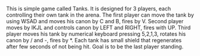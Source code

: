 This is simple game called Tanks. It is designed for 3 players, each controlling their own tank in the arena. The first player can move the tank by using WSAD and moves his canon by C and B,
fires by V. Second player moves by IKJL and controls canon by LEFT and RIGHT, fires with UP. Third player moves his tank by numerical keyboard pressing 5,2,1,3, rotates his canon
by / and -, fires by *. Each tank has small shield that regenerates after few seconds of not being hit. Goal is to be the last player standing.
